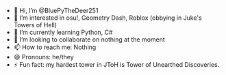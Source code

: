 - 👋 Hi, I’m @BluePyTheDeer251
- 👀 I’m interested in osu!, Geometry Dash, Roblox (obbying in Juke's Towers of Hell)
- 🌱 I’m currently learning Python, C#
- 💞️ I’m looking to collaborate on nothing at the moment
- 📫 How to reach me: Nothing
- 😄 Pronouns: he/they
- ⚡ Fun fact: my hardest tower in JToH is Tower of Unearthed Discoveries.

<!---
BluePyTheDeer251/BluePyTheDeer251 is a ✨ special ✨ repository because its `README.md` (this file) appears on your GitHub profile.
You can click the Preview link to take a look at your changes.
--->
